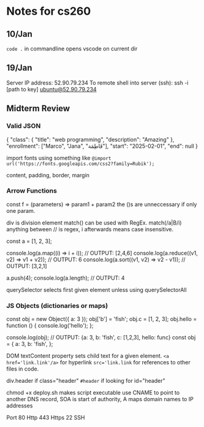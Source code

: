 # Notes for cs260
## 10/Jan
`code .` in commandline opens vscode on current dir
## 19/Jan
Server IP address: 52.90.79.234
To remote shell into server (ssh): ssh -i [path to key] ubuntu@52.90.79.234
## Midterm Review
### Valid JSON
{
  "class": {
    "title": "web programming",
    "description": "Amazing"
  },
  "enrollment": ["Marco", "Jana", "فَاطِمَة"],
  "start": "2025-02-01",
  "end": null
}

import fonts using something like `@import url('https://fonts.googleapis.com/css2?family=Rubik');`

content, padding, border, margin

### Arrow Functions
const f = (parameters) => param1 + param2
the ()s are unneccessary if only one param.

div is division element
match() can be used with RegEx. match(/a|B/i) anything between // is regex, i afterwards means case insensitive.

const a = [1, 2, 3];

console.log(a.map((i) => i + i));
// OUTPUT: [2,4,6]
console.log(a.reduce((v1, v2) => v1 + v2));
// OUTPUT: 6
console.log(a.sort((v1, v2) => v2 - v1));
// OUTPUT: [3,2,1]

a.push(4);
console.log(a.length);
// OUTPUT: 4

querySelector selects first given element unless using querySelectorAll

### JS Objects (dictionaries or maps)
const obj = new Object({ a: 3 });
obj['b'] = 'fish';
obj.c = [1, 2, 3];
obj.hello = function () {
  console.log('hello');
};

console.log(obj);
// OUTPUT: {a: 3, b: 'fish', c: [1,2,3], hello: func}
const obj = {
  a: 3,
  b: 'fish',
};

DOM textContent property sets child text for a given element. 
`<a href='link.link'/a>` for hyperlink
`src='link.link` for references to other files in code.

div.header if class="header"
`#header` if looking for id="header"

chmod +x deploy.sh makes script executable
use CNAME to point to another DNS record, SOA is start of authority, A maps domain names to IP addresses

Port 80 Http
443 Https
22 SSH



